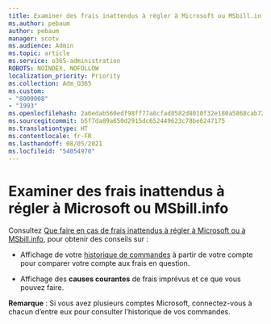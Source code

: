 ```yaml
---
title: Examiner des frais inattendus à régler à Microsoft ou MSbill.info
ms.author: pebaum
author: pebaum
manager: scotv
ms.audience: Admin
ms.topic: article
ms.service: o365-administration
ROBOTS: NOINDEX, NOFOLLOW
localization_priority: Priority
ms.collection: Adm_O365
ms.custom:
- "8000008"
- "1993"
ms.openlocfilehash: 2a6edab560edf98ff77a8cfad8582d8010f32e180a5868cab720aae6751f0c14
ms.sourcegitcommit: b5f7da89a650d2915dc652449623c78be6247175
ms.translationtype: HT
ms.contentlocale: fr-FR
ms.lasthandoff: 08/05/2021
ms.locfileid: "54054970"
---
```

# <a name="investigate-a-billing-charge-from-microsoft-or-msbill-dot-info"></a>Examiner des frais inattendus à régler à Microsoft ou MSbill.info

Consultez [Que faire en cas de frais inattendus à régler à Microsoft ou à MSbill.info](https://support.microsoft.com/help/10623/microsoft-account-investigate-billing-charge), pour obtenir des conseils sur : 

- Affichage de votre [historique de commandes](https://account.microsoft.com/billing/orders/) à partir de votre compte pour comparer votre compte aux frais en question.

- Affichage des **causes courantes** de frais imprévus et ce que vous pouvez faire.

**Remarque** : Si vous avez plusieurs comptes Microsoft, connectez-vous à chacun d’entre eux pour consulter l’historique de vos commandes.
